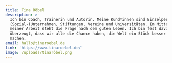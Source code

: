 ```yaml
---
title: Tina Röbel
description: >-
  Ich bin Coach, Trainerin und Autorin. Meine Kund*innen sind Einzelpersonen,
  (Sozial-)Unternehmen, Stiftungen, Vereine und Universitäten. Im Mittelpunkt
  meiner Arbeit steht die Frage nach dem guten Leben. Ich bin fest davon
  überzeugt, dass wir alle die Chance haben, die Welt ein Stück besser zu
  machen. 
email: hallo@tinaroebel.de
link: 'https://www.tinaroebel.de/'
image: /uploads/tinaröbel.png
---
```



